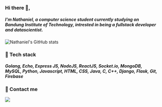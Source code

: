### Hi there 👋, 
##### I'm Nathaniel, a computer science student currently studying on Bandung Institute of Technology, intrested in being a fullstack developer and datascientist.

![Nathaniel's GitHub stats](https://github-readme-stats.vercel.app/api?username=nthnieljson&show_icons=true&theme=radical&count_private=true)


### 🌱 Tech stack 
##### Golang, Echo, Express JS, NodeJS, ReactJS, Socket.io, MongoDB, MySQL, Python, Javascript, HTML, CSS, Java, C, C++, Django, Flask, Git, Firebase

### 💬 Contact me
[<img src="https://img.shields.io/badge/LinkedIn-0077B5?style=for-the-badge&logo=linkedin&logoColor=white" href="https://www.linkedin.com/in/nathanieljason/"/>](https://www.linkedin.com/in/nathanieljason/)



<!--
**nthnieljson/nthnieljson** is a ✨ _special_ ✨ repository because its `README.md` (this file) appears on your GitHub profile.
https://www.linkedin.com/in/nathaniel-jason-6a17711ab/
Here are some ideas to get you started:

- 🔭 I’m currently working on ...

- 👯 I’m looking to collaborate on ...
- 🤔 I’m looking for help with ...
- 💬 Ask me about ...
- 📫 How to reach me: ...
- 😄 Pronouns: ...
- ⚡ Fun fact: ...
-->
